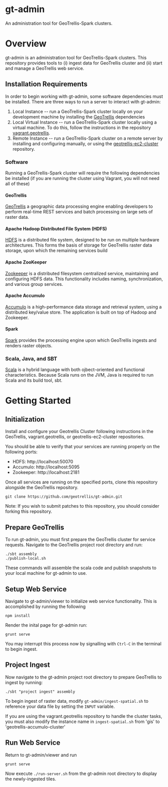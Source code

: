# gt-admin
An administration tool for GeoTrellis-Spark clusters.

# Overview
gt-admin is an administration tool for GeoTrellis-Spark clusters. This repository provides tools to (i) ingest data for GeoTrellis cluster and (ii) start and manage a GeoTrellis web service. 

## Installation Requirements
In order to begin working with gt-admin, some software dependencies must be installed. There are three ways to run a server to interact with gt-admin:

  1. Local Instance -- run a GeoTrellis-Spark cluster locally on your development machine by installing the [GeoTrellis](https://github.com/geotrellis/geotrellis) dependencies
  2. Local Virtual Instance -- run a GeoTrellis-Spark cluster locally using a virtual machine. To do this, follow the instructions in the repository [vagrant.geotrellis](https://github.com/geotrellis/vagrant.geotrellis).
  3. Remote Instance -- run a GeoTrellis-Spark cluster on a remote server by installing and configuring manually, or using the [geotrellis-ec2-cluster](https://github.com/geotrellis/geotrellis-ec2-cluster) repository.

### Software
Running a GeoTrellis-Spark cluster will require the following dependencies be installed (if you are running the cluster using Vagrant, you will not need all of these)

#### GeoTrellis
[GeoTrellis](http://geotrellis.io/) a geographic data processing engine enabling developers to perform real-time REST services and batch processing on large sets of raster data.

#### Apache Hadoop Distributed File System (HDFS)
[HDFS](https://hadoop.apache.org/docs/stable/hadoop-project-dist/hadoop-hdfs/HdfsUserGuide.html) is a distributed file system, designed to be run on multiple hardware architectures. This forms the basis of storage for GeoTrellis raster data storage, upon which the remaining services build

#### Apache ZooKeeper
[Zookeeper](http://zookeeper.apache.org/) is a distributed filesystem centralized service, maintaining and configuring HDFS data. This functionality includes naming, synchronization, and various group services.

#### Apache Accumulo
[Accumulo](https://accumulo.apache.org) is a high-performance data storage and retrieval system, using a distributed key/value store. The application is built on top of Hadoop and Zookeeper.

#### Spark
[Spark](http://spark.apache.org/) provides the processing engine upon which GeoTrellis ingests and renders raster objects.

### Scala, Java, and SBT
[Scala](http://scala-lang.org) is a hybrid language with both ojbect-oriented and functional characteristics. Because Scala runs on the JVM, Java is required to run Scala and its build tool, sbt. 

# Getting Started

## Initialization

Install and configure your Geotrellis Cluster following instructions in the GeoTrellis, vagrant.geotrellis, or geotrellis-ec2-cluster repositories.

You should be able to verify that your services are running properly on the following ports:
  * HDFS: http://localhost:50070
  * Accumulo: http://localhost:5095
  * Zookeeper: http://localhost:2181
  
Once all services are running on the specified ports, clone this repository alongside the GeoTrellis repository.
     
`git clone https://github.com/geotrellis/gt-admin.git`

Note: If you wish to submit patches to this repository, you should consider forking this repository.

## Prepare GeoTrellis

To run gt-admin, you must first prepare the GeoTrellis cluster for service requests. Navigate to the GeoTrellis project root directory and run:

  ```
  ./sbt assembly
  ./publish-local.sh
  ```

These commands will assemble the scala code and publish snapshots to your local machine for gt-admin to use.
 
## Setup Web Service

Navigate to gt-admin/viewer to initialize web service functionality. This is accomplished by running the following
   
   `npm install`

   Render the inital page for gt-admin run:

   `grunt serve`

   You may interrupt this process now by signalling with `Ctrl-C` in the terminal to begin ingest.

## Project Ingest

Now navigate to the gt-admin project root directory to prepare GeoTrellis to ingest by running:

   `./sbt "project ingest" assembly`

To begin ingest of raster data, modify `gt-admin/ingest-spatial.sh` to reference your data file by setting the `INPUT` variable.
  
If you are using the vagrant.geotrellis repository to handle the cluster tasks, you must also modify the instance name in `ingest-spatial.sh` from 'gis' to 'geotrellis-accumulo-cluster'

## Run Web Service

Return to gt-admin/viewer and run 
  
  `grunt serve`

Now execute `./run-server.sh` from the gt-admin root directory to display the newly-ingested tiles. 
